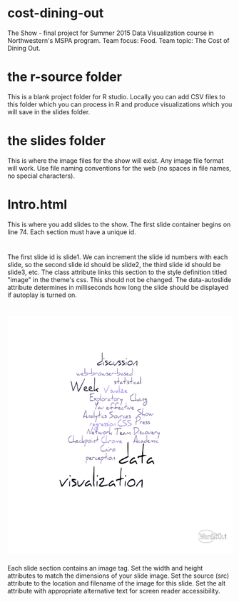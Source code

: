 # cost-dining-out
The Show - final project for Summer 2015 Data Visualization course in Northwestern's MSPA program. Team focus: Food. Team topic: The Cost of Dining Out.

# the r-source folder
This is a blank project folder for R studio. Locally you can add CSV files to this folder which you can process in R and produce visualizations which you will save in the slides folder. 

# the slides folder
This is where the image files for the show will exist. Any image file format will work. Use file naming conventions for the web (no spaces in file names, no special characters). 

# Intro.html
This is where you add slides to the show. The first slide container begins on line 74. Each section must have a unique id. 

# <section id="slide1" class="image" data-autoslide="25000">
The first slide id is slide1. We can increment the slide id numbers with each slide, so the second slide id should be slide2, the third slide id should be slide3, etc.
The class attribute links this section to the style definition titled "image" in the theme's css. This should not be changed. 
The data-autoslide attribute determines in milliseconds how long the slide should be displayed if autoplay is turned on. 

# <img width="1060" height="530" src="slides/slide1.png"  alt="slide1" >
Each slide section contains an image tag. 
Set the width and height attributes to match the dimensions of your slide image. 
Set the source (src) attribute to the location and filename of the image for this slide.
Set the alt attribute with appropriate alternative text for screen reader accessibility. 